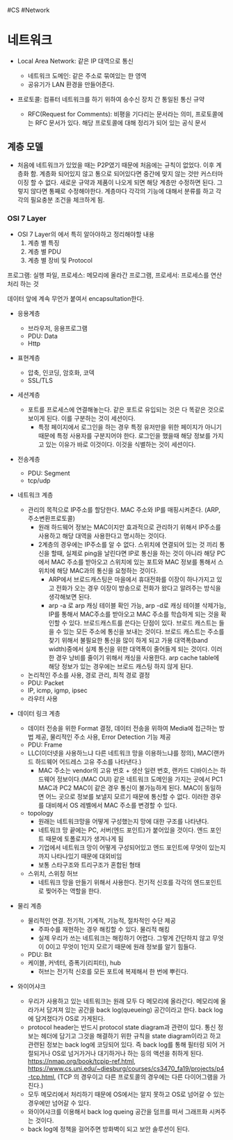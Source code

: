 #CS #Network

# 네트워크 
- Local Area Network: 같은 IP 대역으로 통신
	- 네트워크 도메인: 같은 주소로 묶여있는 한 영역
	- 공유기가 LAN 환경을 만들어준다.

- 프로토콜: 컴퓨터 네트워크를 하기 위하여 송수신 장치 간 통일된 통신 규약
	- RFC(Request for Comments): 비평을 기다리는 문서라는 의미, 프로토콜에는 RFC 문서가 있다. 해당 프로토콜에 대해 정리가 되어 있는 공식 문서

## 계층 모델
- 처음에 네트워크가 있었을 때는 P2P였기 때문에 처음에는 규칙이 없었다. 이후 계층화 함. 계층화 되어있지 않고 통으로 되어있다면 중간에 맞지 않는 것만 커스터마이징 할 수 없다. 새로운 규약과 제품이 나오게 되면 해당 계층만 수정하면 된다. 그렇지 않다면 통째로 수정해야한다. 계층마다 각각의 기능에 대해서 분류를 하고 각각의 필요충분 조건을 체크하게 됨.

### OSI 7 Layer
- OSI 7 Layer의 에서 특히 알아야하고 정리해야할 내용
	1. 계층 별 특징
	2. 계층 별 PDU
	3. 계층 별 장비 및 Protocol

프로그램: 실행 파일, 프로세스: 메모리에 올라간 프로그램, 프로세서: 프로세스를 연산처리 하는 것

데이터 앞에 계속 무언가 붙여서 encapsultation한다.
- 응용계층
	- 브라우저, 응용프로그램
	- PDU: Data
	- Http
- 표현계층
	- 압축, 인코딩, 암호화, 코덱
	- SSL/TLS
- 세션계층
	- 포트를 프로세스에 연결해놓는다. 같은 포트로 유입되는 것은 다 똑같은 것으로 보이게 된다. 이를 구분하는 것이 세션이다. 
		- 특정 페이지에서 로그인을 하는 경우 특정 유저만을 위한 페이지가 아니기 때문에 특정 사용자를 구분지어야 한다. 로그인을 했을때 해당 정보를 가지고 있는 이유가 바로 이것이다. 이것을 식별하는 것이 세션이다. 
- 전송계층
	- PDU: Segment
	- tcp/udp
- 네트워크 계층
	- 관리의 목적으로 IP주소를 할당한다. MAC 주소와 IP를 매핑시켜준다. (ARP, 주소변환프로토콜)
		- 원래 하드웨어 정보는 MAC이지만 효과적으로 관리하기 위해서 IP주소를 사용하고 해당 대역을 사용한다고 명시하는 것이다. 
		- 2계층의 경우에는 IP주소를 알 수 없다. 스위치에 연결되어 있는 것 끼리 통신을 할때, 실제로 ping을 날린다면 IP로 통신을 하는 것이 아니라 해당 PC에서 MAC 주소를 받아오고 스위치에 있는 포트와 MAC 정보를 통해서 스위치에 해당 MAC과의 통신을 요청하는 것이다. 
			- ARP에서 브로드캐스팅은 마을에서 휴대전화를 이장이 하나가지고 있고 전화가 오는 경우 이장이 방송으로 전화가 왔다고 알려주는 방식을 생각해보면 된다. 
			- arp -a 로 arp 캐싱 테이블 확인 가능, arp -d로 캐싱 테이블 삭제가능, IP를 통해서 MAC주소를 받아오고 MAC 주소를 학습하게 되는 것을 확인할 수 있다. 브로드캐스트를 쓴다는 단점이 있다. 브로드 캐스트는 들을 수 있는 모든 주소에 통신을 보내는 것이다. 브로드 캐스트는 주소를 찾기 위해서 불필요한 통신을 많이 하게 되고 가용 대역폭(band width)중에서 실제 통신을 위한 대역폭이 줄어들게 되는 것이다. 이러한 경우 낭비를 줄이기 위해서 캐싱을 사용한다. arp cache table에 해당 정보가 있는 경우에는 브로드 캐스팅 하지 않게 된다.
	- 논리적인 주소를 사용, 경로 관리, 최적 경로 결정
	- PDU: Packet
	-  IP, icmp, igmp, ipsec
	- 라우터 사용
- 데이터 링크 계층
	- 데이터 전송을 위한 Format 결정, 데이터 전송을 위하여 Media에 접근하는 방법 제공, 물리적인 주소 사용, Error Detection 기능 제공
	- PDU: Frame
	- LLC(이더넷을 사용하느냐 다른 네트워크 망을 이용하느냐를 정의), MAC(랜카드 하드웨어 어드레스 고유 주소를 나타낸다.)
		- MAC 주소는 vendor의 고유 번호 + 생산 일련 번호, 랜카드 디바이스는 하드웨어 정보이다.(MAC OUI) 같은 네트워크 도메인을 가지는 곳에서 PC1 MAC과 PC2 MAC이 같은 경우 통신이 불가능하게 된다. MAC이 동일하면 어느 곳으로 정보를 보낼지 모르기 때문에 통신할 수 없다. 이러한 경우를 대비헤서 OS 레벨에서 MAC 주소를 변경할 수 있다. 
	- topology
		- 원래는 네트워크망을 어떻게 구성했는지 망에 대한 구조를 나타낸다.
		- 네트워크 망 끝에는 PC, 서버(엔드 포인트)가 붙어있을 것이다. 엔드 포인트 때문에 토폴로지가 생겨나게 됨
		- 기업에서 네트워크 망이 어떻게 구성되어있고 엔드 포인트에 무엇이 있는지 까지 나타나있기 때문에 대외비임
		- 보통 스타구조와 트리구조가 혼합된 형태
	- 스위치, 스위칭 허브
		- 네트워크 망을 만들기 위해서 사용한다. 전기적 신호를 각각의 엔드포인트로 찢어주는 역할을 한다.
- 물리 계층
	- 물리적인 연결. 전기적, 기계적, 기능적, 절차적인 수단 제공
		- 주파수를 재현하는 경우 해킹할 수 있다. 물리적 해킹
		- 실제 우리가 쓰는 네트워크는 해킹하기 어렵다. 그렇게 간단하지 않고 무엇이 0이고 무엇이 1인지 모르기 때문에 원래 정보를 알기 힘들다.
	- PDU: Bit
	- 케이블, 커넥터, 증폭기(리피터), hub
		- 허브는 전기적 신호를 모든 포트에 복제해서 한 번에 뿌린다. 

- 와이어샤크
	- 우리가 사용하고 있는 네트워크는 원래 모두 다 메모리에 올라간다. 메모리에 올라가서 담겨져 있는 공간을 back log(queueing) 공간이라고 한다. back log에 담겨졌다가 OS로 가게된다. 
	- protocol header는 반드시 protocol state diagram과 관련이 있다. 통신 정보는 헤더에 담기고 그것을 해결하기 위한 규칙을 state diagram이라고 하고 관련된 정보는 back log에 코딩되어 있다. 즉 back log를 통해 필터링 되어 거절되거나 OS로 넘거가거나 대기하거나 하는 등의 액션을 취하게 된다. https://nmap.org/book/tcpip-ref.html, https://www.cs.uni.edu/~diesburg/courses/cs3470_fa19/projects/p4-tcp.html, (TCP 의 경우이고 다른 프로토콜의 경우에는 다른 다이어그램을 가진다.)
	- 모두 메모리에서 처리하기 때문에 OS에서는 알지 못하고 OS로 넘어갈 수 있는 경우에만 넘어갈 수 있다.
	- 와이어샤크를 이용해서 back log queing 공간을 덤프를 떠서 그래프화 시켜주는 것이다. 
	- back log에 정책을 걸어주면 방화벽이 되고 보안 솔루션이 된다. 


